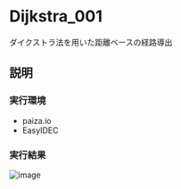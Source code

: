# Dijkstra_001
ダイクストラ法を用いた距離ベースの経路導出
## 説明

### 実行環境
- paiza.io
- EasyIDEC
### 実行結果
![image](https://user-images.githubusercontent.com/96644118/190981656-e265c1de-76e6-40df-af37-732d04ce70ff.png)

